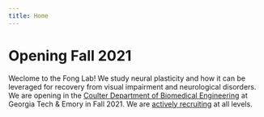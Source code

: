 ```yaml
---
title: Home
---
```


# Opening Fall 2021

Weclome to the Fong Lab!  We study neural plasticity and how it can be leveraged for recovery from visual impairment and neurological disorders.  We are opening in the [Coulter Department of Biomedical Engineering](https://www.bme.gatech.edu/) at Georgia Tech & Emory in Fall 2021.  We are [actively recruiting](join) at all levels.
